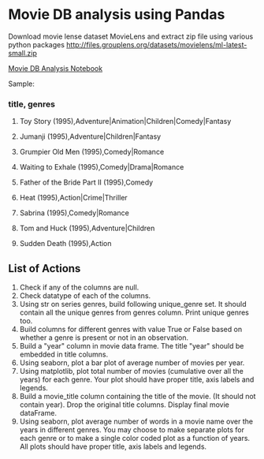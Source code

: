 # Movie DB analysis using Pandas
Download movie lense dataset MovieLens and extract zip file using various python packages http://files.grouplens.org/datasets/movielens/ml-latest-small.zip

[Movie DB Analysis Notebook](https://github.com/amido84/Movie_analysis/blob/main/Movie_analysis_using_pandas.ipynb)

Sample: 
### title, genres
1) Toy Story (1995),Adventure|Animation|Children|Comedy|Fantasy

2) Jumanji (1995),Adventure|Children|Fantasy

3) Grumpier Old Men (1995),Comedy|Romance

4) Waiting to Exhale (1995),Comedy|Drama|Romance

5) Father of the Bride Part II (1995),Comedy

6) Heat (1995),Action|Crime|Thriller

7) Sabrina (1995),Comedy|Romance

8) Tom and Huck (1995),Adventure|Children

9) Sudden Death (1995),Action


## List of Actions
1) Check if any of the columns are null.
2) Check datatype of each of the columns.
3) Using str on series genres, build following unique_genre set. It should contain all the unique genres from genres column. Print unique genres too.
4) Build columns for different genres with value True or False based on whether a genre is present or not in an observation.
5) Build a "year" column in movie data frame. The title "year" should be embedded in title columns.
6) Using seaborn, plot a bar plot of average number of movies per year.
7) Using matplotlib, plot total number of movies (cumulative over all the years) for each genre. Your plot should have proper title, axis labels and legends.
8) Build a movie_title column containing the title of the movie. (It should not contain year). Drop the original title columns. Display final movie dataFrame.
9) Using seaborn, plot average number of words in a movie name over the years in different genres. You may choose to make separate plots for each genre or to make a single color coded plot as a function of years. All plots should have proper title, axis labels and legends.

